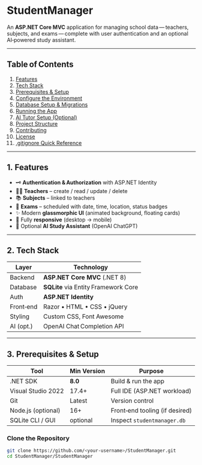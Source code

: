 # StudentManager

An **ASP.NET Core MVC** application for managing school data — teachers, subjects, and exams — complete with user authentication and an optional AI‑powered study assistant.

---

## Table of Contents
1. [Features](#1-features)  
2. [Tech Stack](#2-tech-stack)  
3. [Prerequisites & Setup](#3-prerequisites--setup)  
4. [Configure the Environment](#4-configure-the-environment)  
5. [Database Setup & Migrations](#5-database-setup--migrations)  
6. [Running the App](#6-running-the-app)  
7. [AI Tutor Setup (Optional)](#7-ai-tutor-setup-optional)  
8. [Project Structure](#8-project-structure)  
9. [Contributing](#9-contributing)  
10. [License](#10-license)  
11. [.gitignore Quick Reference](#11-gitignore-quick-reference)  

---

## 1. Features
- 🗝 **Authentication & Authorization** with ASP.NET Identity  
- 👩‍🏫 **Teachers** – create / read / update / delete  
- 📚 **Subjects** – linked to teachers  
- 📝 **Exams** – scheduled with date, time, location, status badges  
- ✨ Modern **glassmorphic UI** (animated background, floating cards)  
- 📱 Fully **responsive** (desktop → mobile)  
- 🤖 Optional **AI Study Assistant** (OpenAI ChatGPT)  

---

## 2. Tech Stack

| Layer     | Technology |
|-----------|------------|
| Backend   | **ASP.NET Core MVC** (.NET 8) |
| Database  | **SQLite** via Entity Framework Core |
| Auth      | **ASP.NET Identity** |
| Front‑end | Razor • HTML • CSS • jQuery |
| Styling   | Custom CSS, Font Awesome |
| AI (opt.) | OpenAI Chat Completion API |

---

## 3. Prerequisites & Setup

| Tool                | Min Version | Purpose |
|---------------------|-------------|---------|
| .NET SDK            | **8.0**     | Build & run the app |
| Visual Studio 2022  | 17.4+       | Full IDE (ASP.NET workload) |
| Git                 | Latest      | Version control |
| Node.js (optional)  | 16+         | Front‑end tooling (if desired) |
| SQLite CLI / GUI    | optional    | Inspect `studentmanager.db` |

### Clone the Repository
```bash
git clone https://github.com/<your‑username>/StudentManager.git
cd StudentManager/StudentManager
